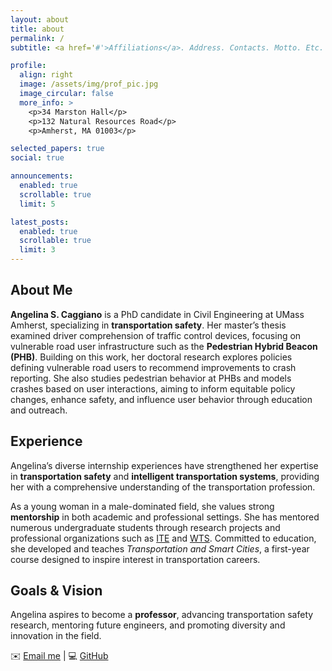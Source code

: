 ```yaml
---
layout: about
title: about
permalink: /
subtitle: <a href='#'>Affiliations</a>. Address. Contacts. Motto. Etc.

profile:
  align: right
  image: /assets/img/prof_pic.jpg
  image_circular: false
  more_info: >
    <p>34 Marston Hall</p>
    <p>132 Natural Resources Road</p>
    <p>Amherst, MA 01003</p>

selected_papers: true
social: true

announcements:
  enabled: true
  scrollable: true
  limit: 5

latest_posts:
  enabled: true
  scrollable: true
  limit: 3
---
```



## About Me

**Angelina S. Caggiano** is a PhD candidate in Civil Engineering at UMass Amherst, specializing in **transportation safety**. Her master’s thesis examined driver comprehension of traffic control devices, focusing on vulnerable road user infrastructure such as the **Pedestrian Hybrid Beacon (PHB)**. Building on this work, her doctoral research explores policies defining vulnerable road users to recommend improvements to crash reporting. She also studies pedestrian behavior at PHBs and models crashes based on user interactions, aiming to inform equitable policy changes, enhance safety, and influence user behavior through education and outreach.

## Experience

Angelina’s diverse internship experiences have strengthened her expertise in **transportation safety** and **intelligent transportation systems**, providing her with a comprehensive understanding of the transportation profession.  

As a young woman in a male-dominated field, she values strong **mentorship** in both academic and professional settings. She has mentored numerous undergraduate students through research projects and professional organizations such as [ITE](https://www.ite.org/) and [WTS](https://www.wtsinternational.org/). Committed to education, she developed and teaches *Transportation and Smart Cities*, a first-year course designed to inspire interest in transportation careers.

## Goals & Vision

Angelina aspires to become a **professor**, advancing transportation safety research, mentoring future engineers, and promoting diversity and innovation in the field.  

 ✉️ [Email me](mailto:acaggiano@umass.edu) | 💻 [GitHub](https://github.com/angelinacaggiano)

